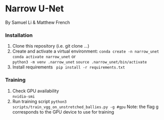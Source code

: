 # Narrow U-Net  
By Samuel Li & Matthew French

### Installation  
1. Clone this repository (i.e. git clone ...) 
2. Create and activate a virtual environment:
 ```conda create -n narrow_unet```  
  ```conda activate narrow_unet``` 
  or  
  ```python3 -m venv .narrow_unet```
  ```source .narrow_unet/bin/activate```
3. Install requirements
  ``` pip install -r requirements.txt```

### Training  
1. Check GPU availability  
```nvidia-smi``` 
2. Run training script 
```python3 scripts/train_vgg_on_unstretched_ballies.py -g #gpu```
Note: the flag g corresponds to the GPU device to use for training
